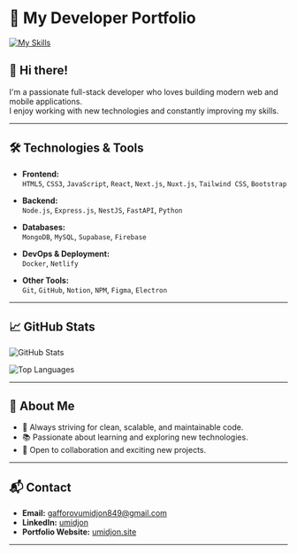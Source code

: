 # 🚀 My Developer Portfolio

[![My Skills](https://skillicons.dev/icons?i=js,html,css,nextjs,nestjs,netlify,nodejs,notion,npm,nuxtjs,py,react,redux,supabase,tailwind,mongodb,mysql,git,github,firebase,electron,docker,bootstrap,express,fastapi,figma)](https://skillicons.dev)

## 👋 Hi there!

I'm a passionate full-stack developer who loves building modern web and mobile applications.  
I enjoy working with new technologies and constantly improving my skills.

---

## 🛠️ Technologies & Tools

- **Frontend:**  
  `HTML5`, `CSS3`, `JavaScript`, `React`, `Next.js`, `Nuxt.js`, `Tailwind CSS`, `Bootstrap`

- **Backend:**  
  `Node.js`, `Express.js`, `NestJS`, `FastAPI`, `Python`

- **Databases:**  
  `MongoDB`, `MySQL`, `Supabase`, `Firebase`

- **DevOps & Deployment:**  
  `Docker`, `Netlify`

- **Other Tools:**  
  `Git`, `GitHub`, `Notion`, `NPM`, `Figma`, `Electron`

---

## 📈 GitHub Stats

![GitHub Stats](https://github-readme-stats.vercel.app/api?username=YOUR_GITHUB_USERNAME&show_icons=true&theme=radical)

![Top Languages](https://github-readme-stats.vercel.app/api/top-langs/?username=YOUR_GITHUB_USERNAME&layout=compact&theme=radical)

---

## 🌟 About Me

- 🎯 Always striving for clean, scalable, and maintainable code.
- 📚 Passionate about learning and exploring new technologies.
- 🤝 Open to collaboration and exciting new projects.

---

## 📬 Contact

- **Email:** gafforovumidjon849@gmail.com
- **LinkedIn:** [umidjon]([https://www.linkedin.com/in/umidjon-gafforov-8b151b325/])
- **Portfolio Website:** [umidjon.site](https://umidjon.site)

---
